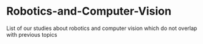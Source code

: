 # Robotics-and-Computer-Vision
List of our studies about robotics and computer vision which do not overlap with previous topics
